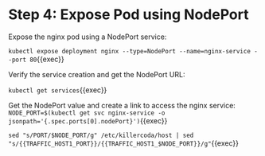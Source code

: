 # Step 4: Expose Pod using NodePort

Expose the nginx pod using a NodePort service:

`kubectl expose deployment nginx --type=NodePort --name=nginx-service --port 80`{{exec}}

Verify the service creation and get the NodePort URL:

`kubectl get services`{{exec}}

Get the NodePort value and create a link to access the nginx service:
`NODE_PORT=$(kubectl get svc nginx-service -o jsonpath='{.spec.ports[0].nodePort}')`{{exec}}

`sed "s/PORT/$NODE_PORT/g" /etc/killercoda/host | sed "s/{{TRAFFIC_HOST1_PORT}}/{{TRAFFIC_HOST1_$NODE_PORT}}/g"`{{exec}}

